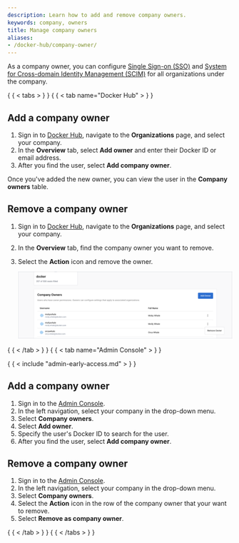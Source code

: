 ```yaml
---
description: Learn how to add and remove company owners.
keywords: company, owners
title: Manage company owners
aliases:
- /docker-hub/company-owner/
---
```


As a company owner, you can configure [Single Sign-on (SSO)](../../security/for-admins/single-sign-on/index.md) and [System for Cross-domain Identity Management (SCIM)](../../security/for-admins/provisioning/scim.md) for all organizations under the company.

{ { < tabs > } }
{ { < tab name="Docker Hub" > } }

## Add a company owner

1. Sign in to [Docker Hub](https://hub.docker.com/), navigate to the **Organizations** page, and select your company.
2. In the **Overview** tab, select **Add owner** and enter their Docker ID or email address.
3. After you find the user, select **Add company owner**.

Once you've added the new owner, you can view the user in the **Company owners** table.

## Remove a company owner

1. Sign in to [Docker Hub](https://hub.docker.com/), navigate to the **Organizations** page, and select your company.
2. In the **Overview** tab, find the company owner you want to remove.
3. Select the **Action** icon and remove the owner.

    ![remove-owner](../images/remove-owner.png)

{ { < /tab > } }
{ { < tab name="Admin Console" > } }

{ { < include "admin-early-access.md" > } }

## Add a company owner

1. Sign in to the [Admin Console](https://admin.docker.com).
2. In the left navigation, select your company in the drop-down menu.
3. Select **Company owners**.
4. Select **Add owner**.
5. Specify the user's Docker ID to search for the user.
6. After you find the user, select **Add company owner**.

## Remove a company owner

1. Sign in to the [Admin Console](https://admin.docker.com).
2. In the left navigation, select your company in the drop-down menu.
3. Select **Company owners**.
4. Select the **Action** icon in the row of the company owner that your want to remove.
5. Select **Remove as company owner**.

{ { < /tab > } }
{ { < /tabs > } }

